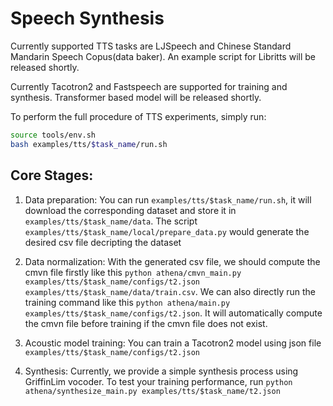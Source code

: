 # Speech Synthesis

Currently supported TTS tasks are LJSpeech and Chinese Standard Mandarin Speech Copus(data baker). An example script for Libritts will be released shortly.

Currently Tacotron2 and Fastspeech are supported for training and synthesis. Transformer based model will be released shortly.

To perform the full procedure of TTS experiments, simply run:
```bash
source tools/env.sh
bash examples/tts/$task_name/run.sh
```

## Core Stages:

1) Data preparation:
You can run `examples/tts/$task_name/run.sh`, it will download the corresponding dataset and store it in `examples/tts/$task_name/data`. The script `examples/tts/$task_name/local/prepare_data.py` would generate the desired csv file decripting the dataset

2) Data normalization:
With the generated csv file, we should compute the cmvn file firstly like this `python athena/cmvn_main.py examples/tts/$task_name/configs/t2.json examples/tts/$task_name/data/train.csv`. We can also directly run the training command like this `python athena/main.py examples/tts/$task_name/configs/t2.json`. It will automatically compute the cmvn file before training if the cmvn file does not exist.

3) Acoustic model training:
You can train a Tacotron2 model using json file `examples/tts/$task_name/configs/t2.json`

4) Synthesis:
Currently, we provide a simple synthesis process using GriffinLim vocoder. To test your training performance, run `python athena/synthesize_main.py examples/tts/$task_name/t2.json`